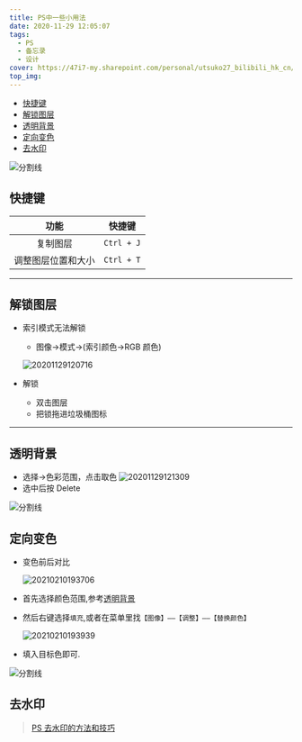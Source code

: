 ```yaml
---
title: PS中一些小用法
date: 2020-11-29 12:05:07
tags:
  - PS
  - 备忘录
  - 设计
cover: https://47i7-my.sharepoint.com/personal/utsuko27_bilibili_hk_cn/Documents/Pictures/bed/post/dHzXmg92Lok1cfK.jpg
top_img:
---
```


<!--
 * @Author: Weidows
 * @Date: 2020-11-29 12:05:07
 * @LastEditors: Weidows
 * @LastEditTime: 2021-07-08 18:05:42
 * @FilePath: \Weidowsd:\Game\Github\Blog-private\source\_posts\design\PS.md
 * @Description:
-->

- [快捷键](#快捷键)
- [解锁图层](#解锁图层)
- [透明背景](#透明背景)
- [定向变色](#定向变色)
- [去水印](#去水印)

![分割线](https://cdn.jsdelivr.net/gh/Weidows/Images/img/divider.png)

## 快捷键

|        功能        |   快捷键   |
| :----------------: | :--------: |
|      复制图层      | `Ctrl + J` |
| 调整图层位置和大小 | `Ctrl + T` |

---

## 解锁图层

- 索引模式无法解锁

  - 图像->模式->(索引颜色->RGB 颜色)

  ![20201129120716](https://47i7-my.sharepoint.com/personal/utsuko27_bilibili_hk_cn/Documents/Pictures/bed/post/nAuKRTkt5J1zZOo.jpg)

- 解锁
  - 双击图层
  - 把锁拖进垃圾桶图标

---

## 透明背景

- 选择->色彩范围，点击取色
  ![20201129121309](https://47i7-my.sharepoint.com/personal/utsuko27_bilibili_hk_cn/Documents/Pictures/bed/post/QxWfLSMuHa9GD1e.jpg)
- 选中后按 Delete

![分割线](https://cdn.jsdelivr.net/gh/Weidows/Images/img/divider.png)

## 定向变色

- 变色前后对比

  <img src="https://47i7-my.sharepoint.com/personal/utsuko27_bilibili_hk_cn/Documents/Pictures/bed/post/tjFf2dSG4yKBnOV.png" alt="20210210193706" />

- 首先选择颜色范围,参考[透明背景](#透明背景)

- 然后右键选择`填充`,或者在菜单里找`【图像】——【调整】——【替换颜色】`

  <img src="https://47i7-my.sharepoint.com/personal/utsuko27_bilibili_hk_cn/Documents/Pictures/bed/post/dxuwaHpbknNlFAi.png" alt="20210210193939" />

- 填入目标色即可.

![分割线](https://cdn.jsdelivr.net/gh/Weidows/Images/img/divider.png)

## 去水印

> [PS 去水印的方法和技巧](https://zhuanlan.zhihu.com/p/45458379)
